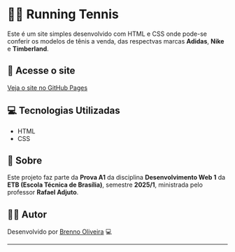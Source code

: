 # 🏃‍♂️ Running Tennis

Este é um site simples desenvolvido com HTML e CSS onde pode-se conferir os modelos de tênis a venda, das respectvas marcas **Adidas**, **Nike** e **Timberland**.

## 📍 Acesse o site

[Veja o site no GitHub Pages](https://brenno-silva01.github.io/Desenvolvimento_Web1_ETB/)

## 💻 Tecnologias Utilizadas

- HTML
- CSS

## 📝 Sobre

Este projeto faz parte da **Prova A1** da disciplina **Desenvolvimento Web 1** da **ETB (Escola Técnica de Brasília)**, semestre **2025/1**, ministrada pelo professor **Rafael Adjuto**.

## 🧑‍💻 Autor

Desenvolvido por [Brenno Oliveira](https://github.com/brenno-silva01) 💻

---

